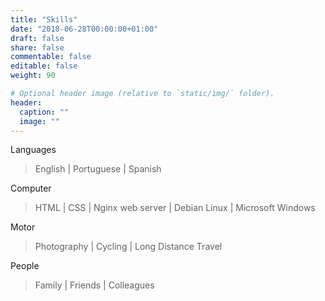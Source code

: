 ```yaml
---
title: "Skills"
date: "2018-06-28T00:00:00+01:00"
draft: false
share: false
commentable: false
editable: false
weight: 90

# Optional header image (relative to `static/img/` folder).
header:
  caption: ""
  image: ""
---
```


Languages
> English | Portuguese | Spanish

Computer
> HTML | CSS | Nginx web server | Debian Linux | Microsoft Windows

Motor
> Photography | Cycling | Long Distance Travel

People
> Family | Friends | Colleagues
